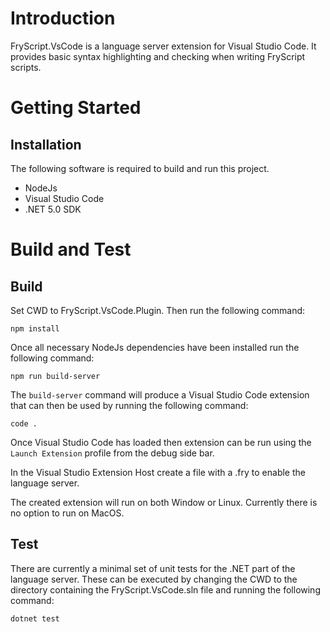 # Introduction 
FryScript.VsCode is a language server extension for Visual Studio Code. It provides basic syntax highlighting and checking when writing FryScript scripts.

# Getting Started
## Installation
The following software is required to build and run this project.
- NodeJs
- Visual Studio Code
- .NET 5.0 SDK

# Build and Test
## Build
Set CWD to FryScript.VsCode.Plugin. Then run the following command:

```
npm install
```

Once all necessary NodeJs dependencies have been installed run the following command:

```
npm run build-server
```

The ```build-server``` command will produce a Visual Studio Code extension that can then be used by running the following command:
```
code .
```

Once Visual Studio Code has loaded then extension can be run using the ```Launch Extension``` profile from the debug side bar.

In the Visual Studio Extension Host create a file with a .fry to enable the language server.

The created extension will run on both Window or Linux. Currently there is no option to run on MacOS.

## Test
There are currently a minimal set of unit tests for the .NET part of the language server. These can be executed by changing the CWD to the directory containing the FryScript.VsCode.sln file and running the following command:

```
dotnet test
```
